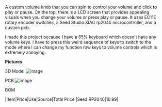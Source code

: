 A custom volume knob that you can spin to control your volume and click to play or pause. On the top, there is a LCD screen that provides appealing visuals when you change your volume or press play or pause. It uses EC11E rotary encoder switches, a Seed Studio XIAO rp2040 microcontroller, and a custom pcb.

I made this project because I have a 65% keyboard which doesn't have any volume keys. I have to press this weird sequence of keys to switch to the mode where I can change my function row keys to volume controls which is extremely annoying.

**Pictures**

3D Model
![image](https://github.com/user-attachments/assets/81f49c3c-1edf-4759-aba0-2d0e111e2ef3)

PCB
![image](https://github.com/user-attachments/assets/14ec97df-2af5-4588-b168-25282093b752)

BOM

|Item|Price|Use|Source|Total Price
|Seed RP2040|10.99|

